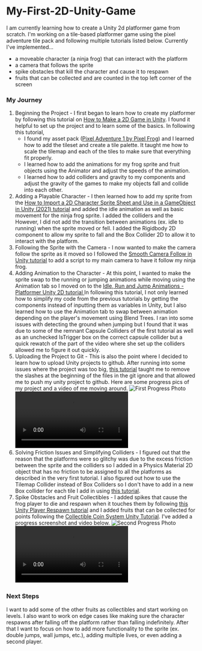 # My-First-2D-Unity-Game
 
 I am currently learning how to create a Unity 2d platformer game from scratch. I'm working on a tile-based platformer game using the pixel adventure tile pack and following multiple tutorials listed below. Currently I've implemented...
 * a moveable character (a ninja frog) that can interact with the platform
 * a camera that follows the sprite
 * spike obstacles that kill the character and cause it to respawn
 * fruits that can be collected and are counted in the top left corner of the screen

### My Journey
1. Beginning the Project - I first began to learn how to create my platformer by following this tutorial on [How to Make a 2D Game in Unity](https://www.youtube.com/watch?v=on9nwbZngyw&list=PLPV2KyIb3jR6TFcFuzI2bB7TMNIIBpKMQ). I found it helpful to set up the project and to learn some of the basics. In following this tutorial,
   - I found my asset pack ([Pixel Adventure 1 by Pixel Frog](https://assetstore.unity.com/packages/2d/characters/pixel-adventure-1-155360)) and I learned how to add the tileset and create a tile palette. It taught me how to scale the tilemap and each of the tiles to make sure that everything fit properly.
   - I learned how to add the animations for my frog sprite and fruit objects using the Animator and adjust the speeds of the animation.
   - I learned how to add colliders and gravity to my components and adjust the gravity of the games to make my objects fall and collide into each other.
  2. Adding a Playable Character - I then learned how to add my sprite from the [How to Import a 2D Character Sprite Sheet and Use in a GameObject in Unity (2021) tutorial](https://www.youtube.com/watch?v=FXXc0hTWIMs) and added the idle animation as well as basic movement for the ninja frog sprite. I added the colliders and the  However, I did not add the transition between animations (ex. idle to running) when the sprite moved or fell. I added the Rigidbody 2D component to allow my sprite to fall and the Box Collider 2D to allow it to interact with the platform.
  3. Following the Sprite with the Camera - I now wanted to make the camera follow the sprite as it moved so I followed the [Smooth Camera Follow in Unity tutorial](https://www.youtube.com/watch?v=ZBj3LBA2vUY) to add a script to my main camera to have it follow my ninja frog.
  4. Adding Animation to the Character - At this point, I wanted to make the sprite swap to the running or jumping animations while moving using the Animation tab so I moved on to the [Idle, Run and Jump Animations - Platformer Unity 2D tutorial ](https://www.youtube.com/watch?v=Sg_w8hIbp4Y) In following this tutorial, I not only learned how to simplify my code from the previous tutorials by getting the components instead of inputting them as variables in Unity, but I also learned how to use the Animation tab to swap between animation depending on the player's movement using Blend Trees. I ran into some issues with detecting the ground when jumping but I found that it was due to some of the remnant Capsule Colliders of the first tutorial as well as an unchecked IsTrigger box on the correct capsule collider but a quick rewatch of the part of the video where she set up the colliders allowed me to figure it out quickly.
5. Uploading the Project to Git - This is also the point where I decided to learn how to upload Unity projects to github. After running into some issues where the project was too big, [this tutorial](https://www.youtube.com/watch?v=qpXxcvS-g3g) taught me to remove the slashes at the beginning of the files in the git ignore and that allowed me to push my unity project to github. Here are some progress pics of my project and a video of me moving around.
![First Progress Photo](https://github.com/user-attachments/assets/dd72acf2-1a13-4446-bf0f-a44e5d382bf2)
<video src="https://github.com/user-attachments/assets/fb0f419c-f056-45e3-a842-f41f0cd29ba3"></video>
6. Solving Friction Issues and Simplifying Colliders - I figured out that the reason that the platforms were so glitchy was due to the excess friction between the sprite and the colliders so I added in a Physics Material 2D object that has no friction to be assigned to all the platforms as described in the very first tutorial. I also figured out how to use the Tilemap Collider instead of Box Colliders so I don't have to add in a new Box collider for each tile I add in using [this tutorial](https://www.youtube.com/shorts/tMSDz0Bzwwc).
7. Spike Obstacles and Fruit Collectibles - I added spikes that cause the frog player to die and respawn when it touches them by following [this Unity Player Respawn tutorial](https://www.youtube.com/watch?v=odStG_LfPMQ) and I added fruits that can be collected for points following the [Collectible Coin System Unity Tutorial](https://www.youtube.com/watch?v=5GWRPwuWtsQ). I've added a progress screenshot and video below.
   ![Second Progress Photo](https://github.com/user-attachments/assets/c5117e60-9ac3-4e1a-8d05-43f409e7ba01)
   <video src="https://github.com/user-attachments/assets/35a818e9-1932-4c36-acc3-4abe0fa886a8"></video>

### Next Steps
I want to add some of the other fruits as collectibles and start working on levels. I also want to work on edge cases like making sure the character respawns after falling off the platform rather than falling indefinitely. After that I want to focus on how to add more functionality to the sprite (ex. double jumps, wall jumps, etc.), adding multiple lives, or even adding a second player. 
